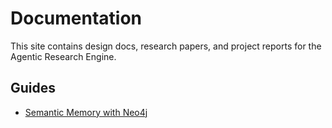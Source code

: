 # Documentation

This site contains design docs, research papers, and project reports for the Agentic Research Engine.

## Guides

- [Semantic Memory with Neo4j](semantic_memory_neo4j.md)

